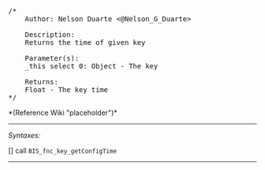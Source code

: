 <pre>/*
	Author: Nelson Duarte <@Nelson_G_Duarte>

	Description:
	Returns the time of given key

	Parameter(s):
	_this select 0: Object - The key

	Returns:
	Float - The key time
*/</pre>*(Reference Wiki "placeholder")*<!-- Remove this after fill-in -->


---
*Syntaxes:*

[] call `BIS_fnc_key_getConfigTime`

---
